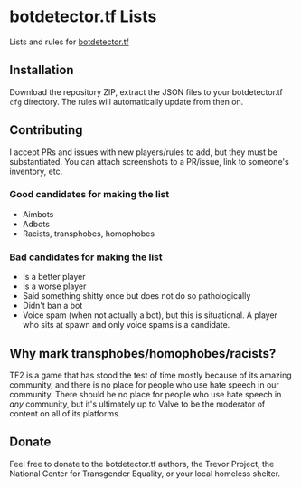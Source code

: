 # botdetector.tf Lists

Lists and rules for [botdetector.tf](https://botdetector.tf)

## Installation

Download the repository ZIP, extract the JSON files to your botdetector.tf `cfg` directory. The rules will automatically update from then on.

## Contributing

I accept PRs and issues with new players/rules to add, but they must be substantiated. You can attach screenshots to a PR/issue, link to someone's inventory, etc.

### Good candidates for making the list

* Aimbots
* Adbots
* Racists, transphobes, homophobes

### Bad candidates for making the list
 
* Is a better player
* Is a worse player
* Said something shitty once but does not do so pathologically
* Didn't ban a bot
* Voice spam (when not actually a bot), but this is situational. A player who sits at spawn and only voice spams is a candidate.

## Why mark transphobes/homophobes/racists?

TF2 is a game that has stood the test of time mostly because of its amazing community, and there is no place for people who use hate speech in our community. There should be no place for people who use hate speech in _any_ community, but it's ultimately up to Valve to be the moderator of content on all of its platforms.

## Donate

Feel free to donate to the botdetector.tf authors, the Trevor Project, the National Center for Transgender Equality, or your local homeless shelter.

